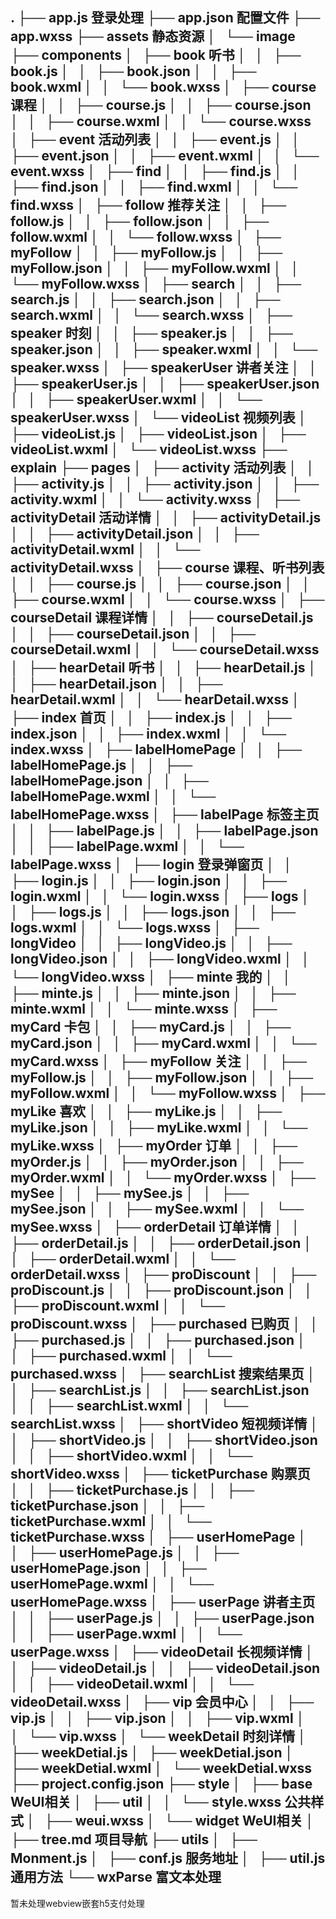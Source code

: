 .
├── app.js 登录处理
├── app.json 配置文件
├── app.wxss
├── assets 静态资源
│   └── image
├── components
│   ├── book 听书
│   │   ├── book.js
│   │   ├── book.json
│   │   ├── book.wxml
│   │   └── book.wxss
│   ├── course 课程
│   │   ├── course.js
│   │   ├── course.json
│   │   ├── course.wxml
│   │   └── course.wxss
│   ├── event 活动列表
│   │   ├── event.js
│   │   ├── event.json
│   │   ├── event.wxml
│   │   └── event.wxss
│   ├── find
│   │   ├── find.js
│   │   ├── find.json
│   │   ├── find.wxml
│   │   └── find.wxss
│   ├── follow 推荐关注
│   │   ├── follow.js
│   │   ├── follow.json
│   │   ├── follow.wxml
│   │   └── follow.wxss
│   ├── myFollow 
│   │   ├── myFollow.js
│   │   ├── myFollow.json
│   │   ├── myFollow.wxml
│   │   └── myFollow.wxss
│   ├── search
│   │   ├── search.js
│   │   ├── search.json
│   │   ├── search.wxml
│   │   └── search.wxss
│   ├── speaker 时刻
│   │   ├── speaker.js
│   │   ├── speaker.json
│   │   ├── speaker.wxml
│   │   └── speaker.wxss
│   ├── speakerUser 讲者关注
│   │   ├── speakerUser.js
│   │   ├── speakerUser.json
│   │   ├── speakerUser.wxml
│   │   └── speakerUser.wxss
│   └── videoList 视频列表
│       ├── videoList.js
│       ├── videoList.json
│       ├── videoList.wxml
│       └── videoList.wxss
├── explain
├── pages
│   ├── activity 活动列表
│   │   ├── activity.js
│   │   ├── activity.json
│   │   ├── activity.wxml
│   │   └── activity.wxss
│   ├── activityDetail 活动详情
│   │   ├── activityDetail.js
│   │   ├── activityDetail.json
│   │   ├── activityDetail.wxml
│   │   └── activityDetail.wxss
│   ├── course 课程、听书列表
│   │   ├── course.js
│   │   ├── course.json
│   │   ├── course.wxml
│   │   └── course.wxss
│   ├── courseDetail 课程详情
│   │   ├── courseDetail.js
│   │   ├── courseDetail.json
│   │   ├── courseDetail.wxml
│   │   └── courseDetail.wxss
│   ├── hearDetail 听书
│   │   ├── hearDetail.js
│   │   ├── hearDetail.json
│   │   ├── hearDetail.wxml
│   │   └── hearDetail.wxss
│   ├── index 首页
│   │   ├── index.js
│   │   ├── index.json
│   │   ├── index.wxml
│   │   └── index.wxss
│   ├── labelHomePage
│   │   ├── labelHomePage.js
│   │   ├── labelHomePage.json
│   │   ├── labelHomePage.wxml
│   │   └── labelHomePage.wxss
│   ├── labelPage 标签主页
│   │   ├── labelPage.js
│   │   ├── labelPage.json
│   │   ├── labelPage.wxml
│   │   └── labelPage.wxss
│   ├── login 登录弹窗页
│   │   ├── login.js
│   │   ├── login.json
│   │   ├── login.wxml
│   │   └── login.wxss
│   ├── logs
│   │   ├── logs.js
│   │   ├── logs.json
│   │   ├── logs.wxml
│   │   └── logs.wxss
│   ├── longVideo
│   │   ├── longVideo.js
│   │   ├── longVideo.json
│   │   ├── longVideo.wxml
│   │   └── longVideo.wxss
│   ├── minte 我的
│   │   ├── minte.js
│   │   ├── minte.json
│   │   ├── minte.wxml
│   │   └── minte.wxss
│   ├── myCard 卡包
│   │   ├── myCard.js
│   │   ├── myCard.json
│   │   ├── myCard.wxml
│   │   └── myCard.wxss
│   ├── myFollow 关注
│   │   ├── myFollow.js
│   │   ├── myFollow.json
│   │   ├── myFollow.wxml
│   │   └── myFollow.wxss
│   ├── myLike 喜欢
│   │   ├── myLike.js
│   │   ├── myLike.json
│   │   ├── myLike.wxml
│   │   └── myLike.wxss
│   ├── myOrder 订单
│   │   ├── myOrder.js
│   │   ├── myOrder.json
│   │   ├── myOrder.wxml
│   │   └── myOrder.wxss
│   ├── mySee
│   │   ├── mySee.js
│   │   ├── mySee.json
│   │   ├── mySee.wxml
│   │   └── mySee.wxss
│   ├── orderDetail 订单详情
│   │   ├── orderDetail.js
│   │   ├── orderDetail.json
│   │   ├── orderDetail.wxml
│   │   └── orderDetail.wxss
│   ├── proDiscount 
│   │   ├── proDiscount.js
│   │   ├── proDiscount.json
│   │   ├── proDiscount.wxml
│   │   └── proDiscount.wxss
│   ├── purchased 已购页
│   │   ├── purchased.js
│   │   ├── purchased.json
│   │   ├── purchased.wxml
│   │   └── purchased.wxss
│   ├── searchList 搜索结果页
│   │   ├── searchList.js
│   │   ├── searchList.json
│   │   ├── searchList.wxml
│   │   └── searchList.wxss
│   ├── shortVideo 短视频详情
│   │   ├── shortVideo.js
│   │   ├── shortVideo.json
│   │   ├── shortVideo.wxml
│   │   └── shortVideo.wxss
│   ├── ticketPurchase 购票页
│   │   ├── ticketPurchase.js
│   │   ├── ticketPurchase.json
│   │   ├── ticketPurchase.wxml
│   │   └── ticketPurchase.wxss
│   ├── userHomePage 
│   │   ├── userHomePage.js
│   │   ├── userHomePage.json
│   │   ├── userHomePage.wxml
│   │   └── userHomePage.wxss
│   ├── userPage 讲者主页
│   │   ├── userPage.js
│   │   ├── userPage.json
│   │   ├── userPage.wxml
│   │   └── userPage.wxss
│   ├── videoDetail 长视频详情
│   │   ├── videoDetail.js
│   │   ├── videoDetail.json
│   │   ├── videoDetail.wxml
│   │   └── videoDetail.wxss
│   ├── vip 会员中心
│   │   ├── vip.js
│   │   ├── vip.json
│   │   ├── vip.wxml
│   │   └── vip.wxss
│   └── weekDetail 时刻详情
│       ├── weekDetial.js
│       ├── weekDetial.json
│       ├── weekDetial.wxml
│       └── weekDetial.wxss
├── project.config.json
├── style
│   ├── base WeUI相关
│   ├── util
│   │   └── style.wxss 公共样式
│   ├── weui.wxss
│   └── widget WeUI相关
│  
├── tree.md 项目导航
├── utils
│   ├── Monment.js
│   ├── conf.js 服务地址
│   ├── util.js 通用方法
└── wxParse 富文本处理
------------------------------
暂未处理webview嵌套h5支付处理
    


